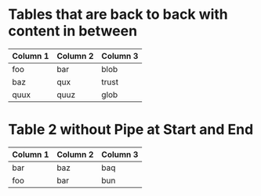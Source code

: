 # Tables that are back to back with content in between

| Column 1 | Column 2 | Column 3 |
|----------|----------|----------|
| foo      | bar      | blob     |
| baz      | qux      | trust    |
| quux     | quuz     | glob     |
# Table 2 without Pipe at Start and End
| Column 1 | Column 2 | Column 3 |
| -------- | -------- | -------- |
bar | baz | baq
foo | bar | bun
